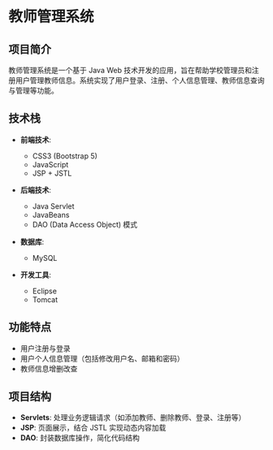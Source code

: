 # 教师管理系统

## 项目简介
教师管理系统是一个基于 Java Web 技术开发的应用，旨在帮助学校管理员和注册用户管理教师信息。系统实现了用户登录、注册、个人信息管理、教师信息查询与管理等功能。

## 技术栈
- **前端技术**: 
  - CSS3 (Bootstrap 5)
  - JavaScript
  - JSP + JSTL

- **后端技术**:
  - Java Servlet
  - JavaBeans
  - DAO (Data Access Object) 模式
  
- **数据库**:
  - MySQL
  
- **开发工具**:
  - Eclipse
  - Tomcat

## 功能特点
- 用户注册与登录
- 用户个人信息管理（包括修改用户名、邮箱和密码）
- 教师信息增删改查

## 项目结构
- **Servlets**: 处理业务逻辑请求（如添加教师、删除教师、登录、注册等）
- **JSP**: 页面展示，结合 JSTL 实现动态内容加载
- **DAO**: 封装数据库操作，简化代码结构
